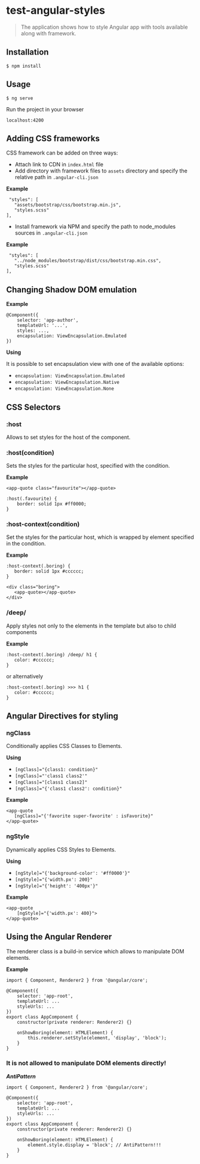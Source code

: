 # test-angular-styles

> The application shows how to style Angular app with tools available along with framework.

## Installation

```
$ npm install
```

## Usage

```
$ ng serve
```

Run the project in your browser

```
localhost:4200
```

## Adding CSS frameworks

CSS framework can be added on three ways:
* Attach link to CDN in `index.html` file
* Add directory with framework files to `assets` directory and specify the relative path in `.angular-cli.json`

**Example**

```
 "styles": [
   "assets/bootstrap/css/bootstrap.min.js",
   "styles.scss"
],
```

* Install framework via NPM and specify the path to node_modules sources in `.angular-cli.json`

**Example**

```
 "styles": [
   "../node_modules/bootstrap/dist/css/bootstrap.min.css",
   "styles.scss"
],
```

## Changing Shadow DOM emulation

**Example**

```
@Component({
    selector: 'app-author',
    templateUrl: '...',
    styles: ...,
    encapsulation: ViewEncapsulation.Emulated
})
```

**Using**

It is possible to set encapsulation view with one of the available options:
* `encapsulation: ViewEncapsulation.Emulated`
* `encapsulation: ViewEncapsulation.Native`
* `encapsulation: ViewEncapsulation.None`

## CSS Selectors

### :host

Allows to set styles for the host of the component.

### :host(condition)

Sets the styles for the particular host, specified with the condition.

**Example**

```
<app-quote class="favourite"></app-quote>
```

```
:host(.favourite) {
    border: solid 1px #ff0000;
}
```

### :host-context(condition)

Set the styles for the particular host, which is wrapped by element specified in the condition.

**Example**

```
:host-context(.boring) {
   border: solid 1px #cccccc;
}
```

```
<div class="boring">
   <app-quote></app-quote>
</div>
```

### /deep/

Apply styles not only to the elements in the template but also to child components

**Example**

```
:host-context(.boring) /deep/ h1 {
   color: #cccccc;
}
```

or alternatively

```
:host-context(.boring) >>> h1 {
   color: #cccccc;
}
```

## Angular Directives for styling

### ngClass

Conditionally applies CSS Classes to Elements.

**Using**

* `[ngClass]="{class1: condition}"`
* `[ngClass]="'class1 class2'"`
* `[ngClass]="[class1 class2]"`
* `[ngClass]="{'class1 class2': condition}"`

**Example**

```
<app-quote
   [ngClass]="{'favorite super-favorite' : isFavorite}"
</app-quote>
```

### ngStyle

Dynamically applies CSS Styles to Elements.

**Using**

* `[ngStyle]="{'background-color': '#ff0000'}"`
* `[ngStyle]="{'width.px': 200}"`
* `[ngStyle]="{'height': '400px'}"`

**Example**

```
<app-quote
    [ngStyle]="{'width.px': 400}">
</app-quote>
```

## Using the Angular Renderer

The renderer class is a build-in service which allows to manipulate DOM elements.

**Example**

```
import { Component, Renderer2 } from '@angular/core';

@Component({
    selector: 'app-root',
    templateUrl: ...
    styleUrls: ...
})
export class AppComponent {
    constructor(private renderer: Renderer2) {}

    onShowBoring(element: HTMLElement) {
        this.renderer.setStyle(element, 'display', 'block');
    }
}
```

### It is not allowed to manipulate DOM elements directly!

***AntiPattern***

```
import { Component, Renderer2 } from '@angular/core';

@Component({
    selector: 'app-root',
    templateUrl: ...
    styleUrls: ...
})
export class AppComponent {
    constructor(private renderer: Renderer2) {}

    onShowBoring(element: HTMLElement) {
        element.style.display = 'block'; // AntiPattern!!!
    }
}
```

